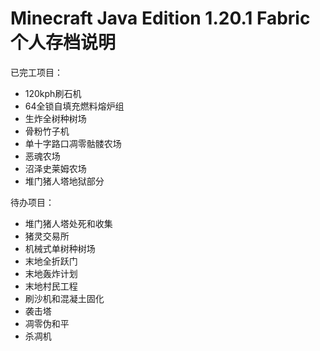 # Minecraft Java Edition 1.20.1 Fabric 个人存档说明

已完工项目：

- 120kph刷石机
- 64全锁自填充燃料熔炉组
- 生炸全树种树场
- 骨粉竹子机
- 单十字路口凋零骷髅农场
- 恶魂农场
- 沼泽史莱姆农场
- 堆门猪人塔地狱部分

待办项目：

- 堆门猪人塔处死和收集
- 猪灵交易所
- 机械式单树种树场
- 末地全折跃门
- 末地轰炸计划
- 末地村民工程
- 刷沙机和混凝土固化
- 袭击塔
- 凋零伪和平
- 杀凋机
